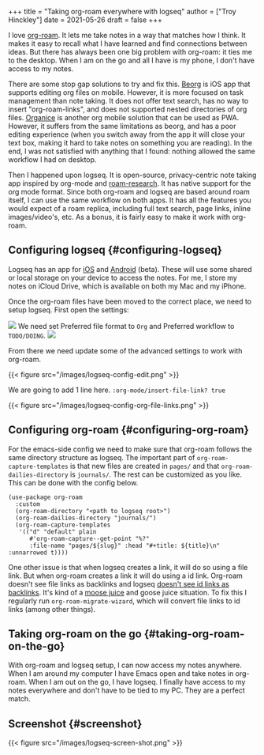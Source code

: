 +++
title = "Taking org-roam everywhere with logseq"
author = ["Troy Hinckley"]
date = 2021-05-26
draft = false
+++

I love [org-roam](https://www.orgroam.com/). It lets me take notes in a way that matches how I think. It makes it easy to recall what I have learned and find connections between ideas. But there has always been one big problem with org-roam: it ties me to the desktop. When I am on the go and all I have is my phone, I don't have access to my notes.

There are some stop gap solutions to try and fix this. [Beorg](https://beorgapp.com/) is iOS app that supports editing org files on mobile. However, it is more focused on task management than note taking. It does not offer text search, has no way to insert "org-roam-links", and does not supported nested directories of org files. [Organice](https://organice.200ok.ch/) is another org mobile solution that can be used as PWA. However, it suffers from the same limitations as beorg, and has a poor editing experience (when you switch away from the app it will close your text box, making it hard to take notes on something you are reading). In the end, I was not satisfied with anything that I found: nothing allowed the same workflow I had on desktop.

Then I happened upon logseq. It is open-source, privacy-centric note taking app inspired by org-mode and [roam-research](https://roamresearch.com/). It has native support for the org mode format. Since both org-roam and logseq are based around roam itself, I can use the same workflow on both apps. It has all the features you would expect of a roam replica, including full text search, page links, inline images/video's, etc. As a bonus, it is fairly easy to make it work with org-roam.


## Configuring logseq {#configuring-logseq}

Logseq has an app for [iOS](https://apps.apple.com/us/app/logseq/id1601013908?platform=ipad) and [Android](https://github.com/logseq/logseq/releases/tag/nightly) (beta). These will use some shared or local storage on your device to access the notes. For me, I store my notes on iCloud Drive, which is available on both my Mac and my iPhone.

Once the org-roam files have been moved to the correct place, we need to setup logseq. First open the settings:

![](/images/logseq-settings.png)
We need set Preferred file format to `Org` and Preferred workflow to `TODO/DOING`.
![](/images/logseq-setting-editor.png)

From there we need update some of the advanced settings to work with org-roam.

{{< figure src="/images/logseq-config-edit.png" >}}

We are going to add 1 line here.
`:org-mode/insert-file-link? true`

{{< figure src="/images/logseq-config-org-file-links.png" >}}


## Configuring org-roam {#configuring-org-roam}

For the emacs-side config we need to make sure that org-roam follows the same directory structure as logseq. The important part of `org-roam-capture-templates` is that new files are created in `pages/` and that `org-roam-dailies-directory` is `journals/`. The rest can be customized as you like. This can be done with the config below.

```emacs-lisp
(use-package org-roam
  :custom
  (org-roam-directory "<path to logseq root>")
  (org-roam-dailies-directory "journals/")
  (org-roam-capture-templates
   '(("d" "default" plain
      #'org-roam-capture--get-point "%?"
      :file-name "pages/${slug}" :head "#+title: ${title}\n" :unnarrowed t))))
```

One other issue is that when logseq creates a link, it will do so using a file link. But when org-roam creates a link it will do using a id link. Org-roam doesn't see file links as backlinks and logseq [doesn't see id links as backlinks](https://github.com/logseq/logseq/issues/3281#issuecomment-1059862531). It's kind of a [moose juice](https://seuss.fandom.com/wiki/Sleeping_Moose) and goose juice situation. To fix this I regularly run `org-roam-migrate-wizard`, which will convert file links to id links (among other things).


## Taking org-roam on the go {#taking-org-roam-on-the-go}

With org-roam and logseq setup, I can now access my notes anywhere. When I am around my computer I have Emacs open and take notes in org-roam. When I am out on the go, I have logseq. I finally have access to my notes everywhere and don't have to be tied to my PC. They are a perfect match.


## Screenshot {#screenshot}

{{< figure src="/images/logseq-screen-shot.png" >}}
